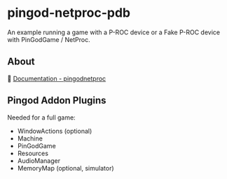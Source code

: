 ﻿# pingod-netproc-pdb

An example running a game with a P-ROC device or a Fake P-ROC device with PinGodGame / NetProc.

## About

📕 [Documentation - pingodnetproc](https://flippingflips.github.io/pingod-addons/pingodnetproc/)

## Pingod Addon Plugins

Needed for a full game:

- WindowActions (optional)
- Machine
- PinGodGame
- Resources
- AudioManager
- MemoryMap (optional, simulator)
